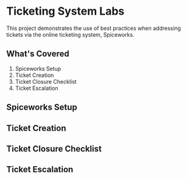 # Ticketing System Labs

This project demonstrates the use of best practices when addressing tickets via the online ticketing system, Spiceworks.

## What's Covered

1. Spiceworks Setup
2. Ticket Creation
3. Ticket Closure Checklist
4. Ticket Escalation

## Spiceworks Setup

## Ticket Creation

## Ticket Closure Checklist

## Ticket Escalation
